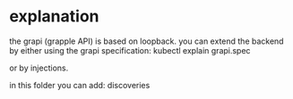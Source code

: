 # explanation
the grapi (grapple API) is based on loopback.
you can extend the backend by either using the grapi specification:
    kubectl explain grapi.spec

or by injections.

in this folder you can add:
discoveries
